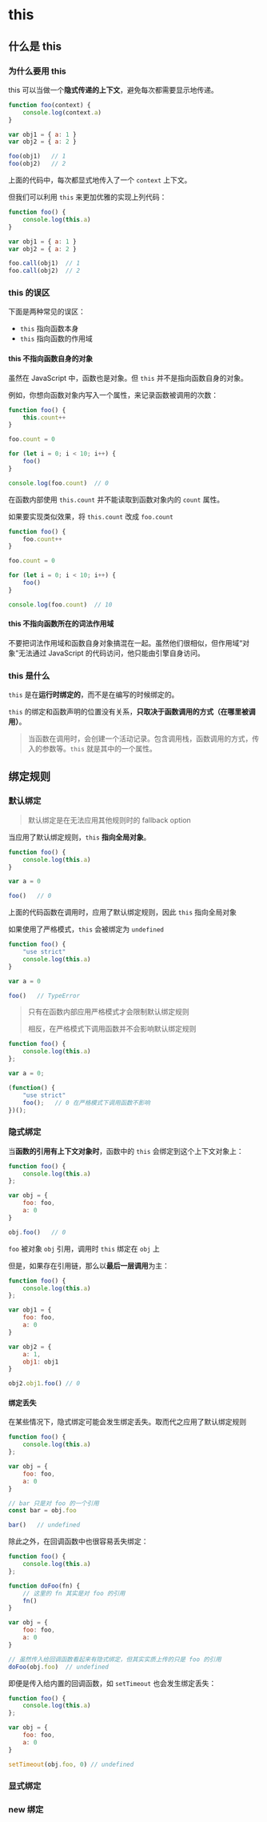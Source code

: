 # this

## 什么是 this

### 为什么要用 this

this 可以当做一个**隐式传递的上下文**，避免每次都需要显示地传递。

```javascript
function foo(context) {
    console.log(context.a)
}

var obj1 = { a: 1 }
var obj2 = { a: 2 }

foo(obj1)   // 1
foo(obj2)   // 2
```

上面的代码中，每次都显式地传入了一个 `context` 上下文。

但我们可以利用 `this` 来更加优雅的实现上列代码：

```javascript
function foo() {
    console.log(this.a)
}

var obj1 = { a: 1 }
var obj2 = { a: 2 }

foo.call(obj1)  // 1
foo.call(obj2)  // 2
```

### this 的误区

下面是两种常见的误区：

* `this` 指向函数本身
* `this` 指向函数的作用域

#### this 不指向函数自身的对象

虽然在 JavaScript 中，函数也是对象。但 `this` 并不是指向函数自身的对象。

例如，你想向函数对象内写入一个属性，来记录函数被调用的次数：

```javascript
function foo() {
    this.count++
}

foo.count = 0

for (let i = 0; i < 10; i++) {
    foo()
}

console.log(foo.count)  // 0
```

在函数内部使用 `this.count` 并不能读取到函数对象内的 `count` 属性。

如果要实现类似效果，将 `this.count` 改成 `foo.count`

```javascript
function foo() {
    foo.count++
}

foo.count = 0

for (let i = 0; i < 10; i++) {
    foo()
}

console.log(foo.count)  // 10
```

#### this **不指向函数所在的词法作用域**

不要把词法作用域和函数自身对象搞混在一起。虽然他们很相似，但作用域“对象”无法通过 JavaScript 的代码访问，他只能由引擎自身访问。

### this 是什么

`this` 是在**运行时绑定的**，而不是在编写的时候绑定的。

`this` 的绑定和函数声明的位置没有关系，**只取决于函数调用的方式（在哪里被调用）**。

> 当函数在调用时，会创建一个活动记录。包含调用栈，函数调用的方式，传入的参数等。`this` 就是其中的一个属性。

## 绑定规则

### 默认绑定

> 默认绑定是在无法应用其他规则时的 fallback option

当应用了默认绑定规则，`this` **指向全局对象**。

```javascript
function foo() {
    console.log(this.a)
}

var a = 0

foo()   // 0
```

上面的代码函数在调用时，应用了默认绑定规则，因此 `this` 指向全局对象

如果使用了严格模式，`this` 会被绑定为 `undefined`

```javascript
function foo() {
    "use strict"
    console.log(this.a)
}

var a = 0

foo()   // TypeError
```

> 只有在函数内部应用严格模式才会限制默认绑定规则
>
> 相反，在严格模式下调用函数并不会影响默认绑定规则

```javascript
function foo() {
    console.log(this.a)
};

var a = 0;

(function() {
    "use strict"
    foo();   // 0 在严格模式下调用函数不影响
})();
```

### 隐式绑定

当**函数的引用有上下文对象时**，函数中的 `this` 会绑定到这个上下文对象上：

```javascript
function foo() {
    console.log(this.a)
};

var obj = {
    foo: foo,
    a: 0
}

obj.foo()   // 0
```

`foo` 被对象 `obj` 引用，调用时 `this` 绑定在 `obj` 上

但是，如果存在引用链，那么以**最后一层调用**为主：

```javascript
function foo() {
    console.log(this.a)
};

var obj1 = {
    foo: foo,
    a: 0
}

var obj2 = {
    a: 1,
    obj1: obj1
}

obj2.obj1.foo() // 0
```

#### 绑定丢失

在某些情况下，隐式绑定可能会发生绑定丢失。取而代之应用了默认绑定规则

```javascript
function foo() {
    console.log(this.a)
};

var obj = {
    foo: foo,
    a: 0
}

// bar 只是对 foo 的一个引用
const bar = obj.foo

bar()   // undefined
```

除此之外，在回调函数中也很容易丢失绑定：

```javascript
function foo() {
    console.log(this.a)
};

function doFoo(fn) {
    // 这里的 fn 其实是对 foo 的引用
    fn()
}

var obj = {
    foo: foo,
    a: 0
}

// 虽然传入给回调函数看起来有隐式绑定，但其实实质上传的只是 foo 的引用
doFoo(obj.foo)  // undefined
```

即便是传入给内置的回调函数，如 `setTimeout` 也会发生绑定丢失：

```javascript
function foo() {
    console.log(this.a)
};

var obj = {
    foo: foo,
    a: 0
}

setTimeout(obj.foo, 0) // undefined
```

### 显式绑定



### new 绑定
